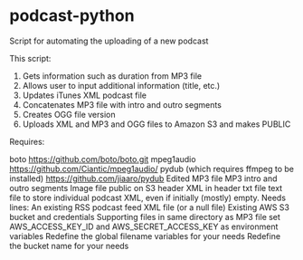 # podcast-python
Script for automating the uploading of a new podcast
 
This script:

1. Gets information such as duration from MP3 file
2. Allows user to input additional information (title, etc.)
3. Updates iTunes XML podcast file
4. Concatenates MP3 file with intro and outro segments
5. Creates OGG file version
6. Uploads XML and MP3 and OGG files to Amazon S3 and makes PUBLIC

Requires:

boto   https://github.com/boto/boto.git
mpeg1audio   https://github.com/Ciantic/mpeg1audio/
pydub (which requires ffmpeg to be installed) https://github.com/jiaaro/pydub
Edited MP3 file
MP3 intro and outro segments
Image file public on S3
header XML in header txt file
text file to store individual podcast XML, even if initially (mostly) empty. 
      Needs lines:
      </channel>
      </rss>
An existing RSS podcast feed XML file (or a null file)
Existing AWS S3 bucket and credentials
Supporting files in same directory as MP3 file
set AWS_ACCESS_KEY_ID and AWS_SECRET_ACCESS_KEY as environment variables
Redefine the global filename variables for your needs
Redefine the bucket name for your needs


